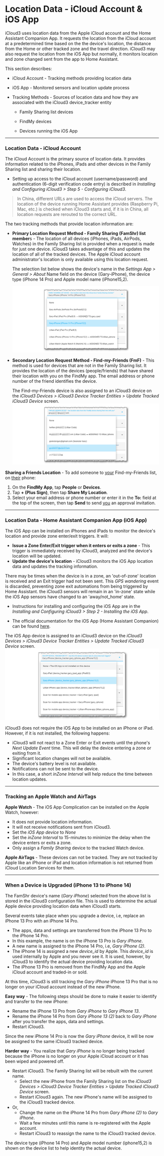 #  Location Data - iCloud Account & iOS App

iCloud3 uses location data from the Apple iCloud account and the Home Assistant Companion App.  It requests the location from the iCloud account at a predetermined time based on the the device's location, the distance from the Home or other tracked zone and the travel direction. iCloud3 may also request the location from the iOS App but normally, it monitors location and zone changed sent from the app to Home Assistant. 

This section describes:

- iCloud Account - Tracking methods providing location data

- iOS App - Monitored sensors and location update process

- Tracking Methods - Sources of location data and how they are associated with the iCloud3 device_tracker entity

  - Family Sharing list devices

  - FindMy devices

  - Devices running the iOS App

    

------

### Location Data - iCloud Account

The iCloud Account is the primary source of location data. It provides information related to the iPhones, iPads and other devices in the Family Sharing list and sharing their location. 

- Setting up access to the iCloud account (username/password) and authentication (6-digit verification code entry) is described in *Installing and Configuring iCloud3 > Step 5 - Configuring iCloud3*.

> In China, different URLs are used to access the iCloud servers. The location of the device running Home Assistant provides (Raspberry Pi, Mac, etc.) is checked when iCloud3 starts and, if it is in China, all location requests are rerouted to the correct URL.

The two tracking methods that provide location information are:

- **Primary Location Request Method - Family Sharing (FamShr) list member**s - The location of all devices (iPhones, iPads, AirPods, Watches) in the Family Sharing list is provided when a request is made for just one device. iCloud3 takes advantage of this and updates the location of all of the tracked devices. The Apple iCloud account administrator's location is only available using this location request. 

  The selection list below shows the device's name in the *Settings App > General > About*  Name field on the device (Gary-iPhone), the device type (iPhone 14 Pro) and Apple model name (iPhone15,2).

  ![](../images/cf-device-update-famshr.png)

- **Secondary Location Request Method - Find-my-Friends (FmF)** - This method is used for devices that are not in the Family Sharing list. It provides the location of the devices (people/friends) that have shared their location with you on the FindMy app. The email address or phone number of the friend identifies the device. 

  The Find-my-Friends device is also assigned to an iCloud3 device on the *iCloud3 Devices > iCloud3 Device Tracker Entities > Update Tracked iCloud3 Device* screen.
  ![](../images/cf-device-update-fmf.png)

**Sharing a Friends Location** - To add someone to <u>your</u> Find-my-Friends list, on <u>their</u> phone:

1. On the **FindMy App**, tap **People** or **Devices**.
2. Tap **+ (Plus Sign)**, then tap **Share My Location**.
3. Select your email address or phone number or enter it in the **To:** field at the top of the screen, then tap **Send** to send <u>you</u> an approval invitation.



------

### Location Data - Home Assistant Companion App (iOS App)

The iOS App can be installed on iPhones and iPads to monitor the device's location and provide zone enter/exit triggers. It will:

- **Issue a Zone Enter/Exit trigger when it enters or exits a zone** - This trigger is immediately received by iCloud3, analyzed and the device's location will be updated. 
- **Update the device's location** -  iCloud3 monitors the iOS App location data and updates the tracking information. 

There may be times when the device is in a zone, an 'out-of-zone' location is received and an Exit trigger had not been sent. This *GPS wandering* event is discarded, preventing zone exit automations from being triggered by Home Assistant. the iCloud3 sensors will remain in an 'in-zone' state while the iOS App sensors have changed to an 'away/not_home' state.

- Instructions for installing and configuring the iOS App are in the *Installing and Configuring iCloud3 > Step 2 - Installing the iOS App*.

- The official documentation for the iOS App (Home Assistant Companion) can be found [here](https://companion.home-assistant.io/).  

The iOS App device is assigned to an iCloud3 device on the *iCloud3 Devices > iCloud3 Device Tracker Entities > Update Tracked iCloud3 Device* screen. ![](../images/cf-device-update-iosapp.png)

iCloud3 does not require the iOS App to be installed on an iPhone or iPad. However, if it is not installed, the following happens:

- iCloud3 will not react to a Zone Enter or Exit events until the phone's *Next Update Event* time. This will delay the device entering a zone or exiting from it.
- Significant location changes will not be available.
- The device's battery level is not available.
- Notifications can not be sent to the device.
- In this case, a short *inZone Interval* will help reduce the time between location updates.



------

### Tracking an Apple Watch and AirTags

**Apple Watch** - The iOS App Complication can be installed on the Apple Watch, however:

- It does not provide location information.
- It will not receive notifications sent from iCloud3.
- Set the *iOS App device* to *None*
- Set the *inZone Interval* to 15-minutes to minimize the delay when the device enters or exits a zone.
- Only assign a *Family Sharing* device to the tracked Watch device.

**Apple AirTags** - These devices can not be tracked. They are not tracked by Apple like an iPhone or iPad and location information is not returned from iCloud Location Services for them.



------

### When a Device is Upgraded (iPhone 13 to iPhone 14)

The FamShr device's name (*Gary iPhone*) selected from the above list is stored in the iCloud3 configuration file. This is used to determine the actual Apple device providing location data when iCloud3 starts.

Several events take place when you upgrade a device, i.e, replace an iPhone 13 Pro with an iPhone 14 Pro. 

- The apps, data and settings are transferred from the iPhone 13 Pro to the iPhone 14 Pro.
- In this example, the name is on the iPhone 13 Pro is *Gary iPhone*. 
- A new name is assigned to the iPhone 14 Pro, i.e, *Gary iPhone (2)*.
- The iPhone 14 is assigned a new *device_id* by Apple. This *device_id* is used internally by Apple and you never see it. It is used, however, by iCloud3 to identify the actual device providing location data.
- The iPhone 13 Pro is removed from the FindMy App and the Apple iCloud account and traded-in or sold.

At this time, iCloud3 is still tracking the *Gary iPhone* iPhone 13 Pro that is no longer on your iCloud account instead of the new iPhone.

**Easy way** - The following steps should be done to make it easier to identify and transfer to the new iPhone:

- Rename the iPhone 13 Pro from *Gary iPhone* to *Gary iPhone 13*. 
- Rename the iPhone 14 Pro from *Gary iPhone 13 (2)* back to *Gary iPhone* after you transfer the apps, data and settings.
- Restart iCloud3.

Since the new iPhone 14 Pro is now the *Gary iPhone* device, it will be now be assigned to the same iCloud3 tracked device.

**Harder way** - You realize that *Gary iPhone* is no longer being tracked because the iPhone is no longer on your Apple iCloud account or it has been wiped and powered off. 

- Restart iCloud3. The Family Sharing list will be rebuilt with the current name.
  - Select the new iPhone from the Family Sharing list on the *iCloud3 Devices > iCloud3 Device Tracker Entities > Update Tracked iCloud3 Device* screen. 
  - Restart iCloud3 again. The new iPhone's name will be assigned to the iCloud3 tracked device.
- Or, 
  - Change the name on the iPhone 14 Pro from *Gary iPhone (2)* to *Gary iPhone*.
  - Wait a few minutes until this name is re-registered with the Apple account.
  - Restart iCloud3 to reassign the name to the iCloud3 tracked device.

The device type (iPhone 14 Pro) and Apple model number (iphone15,2) is shown on the device list to help identity the actual device.

